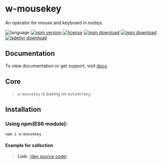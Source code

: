 # w-mousekey
An operator for mouse and keyboard in nodejs.

![language](https://img.shields.io/badge/language-JavaScript-orange.svg) 
[![npm version](http://img.shields.io/npm/v/w-mousekey.svg?style=flat)](https://npmjs.org/package/w-mousekey) 
[![license](https://img.shields.io/npm/l/w-mousekey.svg?style=flat)](https://npmjs.org/package/w-mousekey) 
[![npm download](https://img.shields.io/npm/dt/w-mousekey.svg)](https://npmjs.org/package/w-mousekey) 
[![npm download](https://img.shields.io/npm/dm/w-mousekey.svg)](https://npmjs.org/package/w-mousekey) 
[![jsdelivr download](https://img.shields.io/jsdelivr/npm/hm/w-mousekey.svg)](https://www.jsdelivr.com/package/npm/w-mousekey)

## Documentation
To view documentation or get support, visit [docs](https://yuda-lyu.github.io/w-mousekey/WMousekey.html).

## Core
> `w-mousekey` is basing on `AutoHotkey`.

## Installation
### Using npm(ES6 module):
```alias
npm i w-mousekey
```
#### Example for collection
> **Link:** [[dev source code](https://github.com/yuda-lyu/w-mousekey/blob/master/g.mjs)]
```alias

```